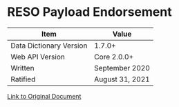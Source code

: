 # RESO Payload Endorsement

| Item | Value |
|---|---|
| Data Dictionary Version | 1.7.0+ |
| Web API Version | Core 2.0.0+ |
| Written | September 2020 |
| Ratified | August 31, 2021 |

[Link to Original Document](https://docs.google.com/document/d/1hNMqmDdK0C31tKrfdZnHIk1WmJPbAuluV_eJbErddCo/edit)
